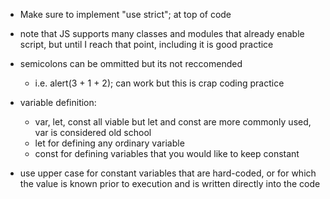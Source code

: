 - Make sure to implement "use strict"; at top of code 

- note that JS supports many classes and modules that already enable script, but until I reach that point, including it is good practice

- semicolons can be ommitted but its not reccomended
    - i.e. alert(3 + 
                1
                + 2); can work but this is crap coding practice

- variable definition:
     - var, let, const all viable but let and const are more commonly used, var is considered old school
     - let for defining any ordinary variable
     - const for defining variables that you would like to keep constant
     
- use upper case for constant variables that are hard-coded, or for which the value is known prior to execution and is written directly into the code